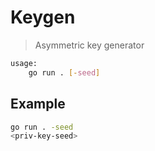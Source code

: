 # Keygen

> Asymmetric key generator

```bash
usage: 
    go run . [-seed]
```

## Example

```bash
go run . -seed
<priv-key-seed>
```
